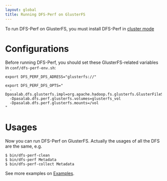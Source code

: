 ```yaml
---
layout: global
title: Running DFS-Perf on GlusterFS
---
```


To run DFS-Perf on GlusterFS, you must install DFS-Perf in [cluster mode](Running-DFS-Perf-on-a-Cluster.html)

# Configurations
Before running DFS-Perf, you should set these GlusterFS-related variables in `conf/dfs-perf-env.sh`:

    export DFS_PERF_DFS_ADRESS="glusterfs://"
    
    export DFS_PERF_DFS_OPTS="
      -Dpasalab.dfs.glusterfs.impl=org.apache.hadoop.fs.glusterfs.GlusterFileSystem
      -Dpasalab.dfs.perf.glusterfs.volumes=glusterfs_vol
      -Dpasalab.dfs.perf.glusterfs.mounts=/vol
    "

# Usages
Now you can run DFS-Perf on GlusterFS. Actually the usages of all the DFS are the same, e.g.

    $ bin/dfs-perf-clean
    $ bin/dfs-perf Metadata
    $ bin/dfs-perf-collect Metadata
    
See more examples on [Examples](Examples.html).